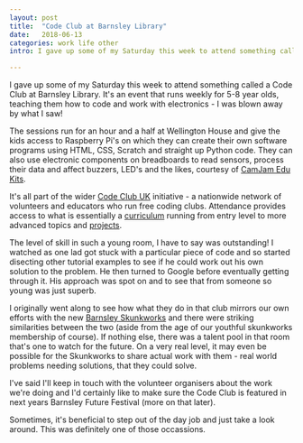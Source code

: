 ```yaml
---
layout: post
title:  "Code Club at Barnsley Library"
date:   2018-06-13
categories: work life other
intro: I gave up some of my Saturday this week to attend something called a Code Club.

---
```

I gave up some of my Saturday this week to attend something called a Code Club at Barnsley Library. It's an event that runs weekly for 5-8 year olds, teaching them how to code and work with electronics - I was blown away by what I saw!

The sessions run for an hour and a half at Wellington House and give the kids access to Raspberry Pi's on which they can create their own software programs using HTML, CSS, Scratch and straight up Python code. They can also use electronic components on breadboards to read sensors, process their data and affect buzzers, LED's and the likes, courtesy of [CamJam Edu Kits](http://camjam.me/?page_id=618).

It's all part of the wider [Code Club UK](https://www.codeclub.org.uk/) initiative - a nationwide network of volunteers and educators who run free coding clubs. Attendance provides access to what is essentially a [curriculum](https://codeclubprojects.org/en-GB/curriculum/) running from entry level to more advanced topics and [projects](https://projects.raspberrypi.org/en/codeclub).

The level of skill in such a young room, I have to say was outstanding! I watched as one lad got stuck with a particular piece of code and so started disecting other tutorial examples to see if he could work out his own solution to the problem. He then turned to Google before eventually getting through it. His approach was spot on and to see that from someone so young was just superb.

I originally went along to see how what they do in that club mirrors our own efforts with the new [Barnsley Skunkworks](../the-barnsley-skunkworks) and there were striking similarities between the two (aside from the age of our youthful skunkworks membership of course). If nothing else, there was a talent pool in that room that's one to watch for the future. On a very real level, it may even be possible for the Skunkworks to share actual work with them - real world problems needing solutions, that they could solve.

I've said I'll keep in touch with the volunteer organisers about the work we're doing and I'd certainly like to make sure the Code Club is featured in next years Barnsley Future Festival (more on that later).

Sometimes, it's beneficial to step out of the day job and just take a look around. This was definitely one of those occassions.